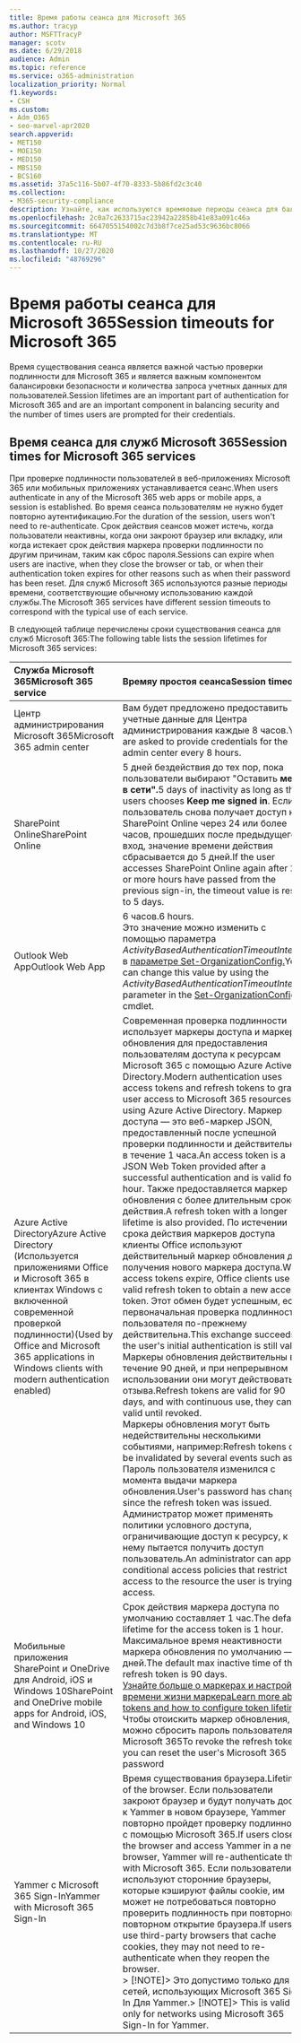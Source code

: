 ```yaml
---
title: Время работы сеанса для Microsoft 365
ms.author: tracyp
author: MSFTTracyP
manager: scotv
ms.date: 6/29/2018
audience: Admin
ms.topic: reference
ms.service: o365-administration
localization_priority: Normal
f1.keywords:
- CSH
ms.custom:
- Adm_O365
- seo-marvel-apr2020
search.appverid:
- MET150
- MOE150
- MED150
- MBS150
- BCS160
ms.assetid: 37a5c116-5b07-4f70-8333-5b86fd2c3c40
ms.collection:
- M365-security-compliance
description: Узнайте, как используются времяовые периоды сеанса для баланси между безопасностью и удобством доступа в клиентских приложениях Microsoft 365.
ms.openlocfilehash: 2c0a7c2633715ac23942a22858b41e83a091c46a
ms.sourcegitcommit: 6647055154002c7d3b8f7ce25ad53c9636bc8066
ms.translationtype: MT
ms.contentlocale: ru-RU
ms.lasthandoff: 10/27/2020
ms.locfileid: "48769296"
---
```

# <a name="session-timeouts-for-microsoft-365"></a><span data-ttu-id="90571-103">Время работы сеанса для Microsoft 365</span><span class="sxs-lookup"><span data-stu-id="90571-103">Session timeouts for Microsoft 365</span></span>

<span data-ttu-id="90571-104">Время существования сеанса является важной частью проверки подлинности для Microsoft 365 и является важным компонентом балансировки безопасности и количества запроса учетных данных для пользователей.</span><span class="sxs-lookup"><span data-stu-id="90571-104">Session lifetimes are an important part of authentication for Microsoft 365 and are an important component in balancing security and the number of times users are prompted for their credentials.</span></span>

## <a name="session-times-for-microsoft-365-services"></a><span data-ttu-id="90571-105">Время сеанса для служб Microsoft 365</span><span class="sxs-lookup"><span data-stu-id="90571-105">Session times for Microsoft 365 services</span></span>

<span data-ttu-id="90571-106">При проверке подлинности пользователей в веб-приложениях Microsoft 365 или мобильных приложениях устанавливается сеанс.</span><span class="sxs-lookup"><span data-stu-id="90571-106">When users authenticate in any of the Microsoft 365 web apps or mobile apps, a session is established.</span></span> <span data-ttu-id="90571-107">Во время сеанса пользователям не нужно будет повторно аутентификацию.</span><span class="sxs-lookup"><span data-stu-id="90571-107">For the duration of the session, users won't need to re-authenticate.</span></span> <span data-ttu-id="90571-108">Срок действия сеансов может истечь, когда пользователи неактивны, когда они закроют браузер или вкладку, или когда истекает срок действия маркера проверки подлинности по другим причинам, таким как сброс пароля.</span><span class="sxs-lookup"><span data-stu-id="90571-108">Sessions can expire when users are inactive, when they close the browser or tab, or when their authentication token expires for other reasons such as when their password has been reset.</span></span> <span data-ttu-id="90571-109">Для служб Microsoft 365 используются разные периоды времени, соответствующие обычному использованию каждой службы.</span><span class="sxs-lookup"><span data-stu-id="90571-109">The Microsoft 365 services have different session timeouts to correspond with the typical use of each service.</span></span>

<span data-ttu-id="90571-110">В следующей таблице перечислены сроки существования сеанса для служб Microsoft 365:</span><span class="sxs-lookup"><span data-stu-id="90571-110">The following table lists the session lifetimes for Microsoft 365 services:</span></span>

| <span data-ttu-id="90571-111">Служба Microsoft 365</span><span class="sxs-lookup"><span data-stu-id="90571-111">Microsoft 365 service</span></span> | <span data-ttu-id="90571-112">Времяу простоя сеанса</span><span class="sxs-lookup"><span data-stu-id="90571-112">Session timeout</span></span> |
|:-----|:-----|
|<span data-ttu-id="90571-113">Центр администрирования Microsoft 365</span><span class="sxs-lookup"><span data-stu-id="90571-113">Microsoft 365 admin center</span></span>  <br/> |<span data-ttu-id="90571-114">Вам будет предложено предоставить учетные данные для Центра администрирования каждые 8 часов.</span><span class="sxs-lookup"><span data-stu-id="90571-114">You are asked to provide credentials for the admin center every 8 hours.</span></span>  <br/> |
|<span data-ttu-id="90571-115">SharePoint Online</span><span class="sxs-lookup"><span data-stu-id="90571-115">SharePoint Online</span></span>  <br/> |<span data-ttu-id="90571-116">5 дней бездействия до тех пор, пока пользователи выбирают "Оставить **меня в сети".**</span><span class="sxs-lookup"><span data-stu-id="90571-116">5 days of inactivity as long as the users chooses **Keep me signed in**.</span></span> <span data-ttu-id="90571-117">Если пользователь снова получает доступ к SharePoint Online через 24 или более часов, прошедших после предыдущего вход, значение времени действия сбрасывается до 5 дней.</span><span class="sxs-lookup"><span data-stu-id="90571-117">If the user accesses SharePoint Online again after 24 or more hours have passed from the previous sign-in, the timeout value is reset to 5 days.</span></span>  <br/> |
|<span data-ttu-id="90571-118">Outlook Web App</span><span class="sxs-lookup"><span data-stu-id="90571-118">Outlook Web App</span></span>  <br/> |<span data-ttu-id="90571-119">6 часов.</span><span class="sxs-lookup"><span data-stu-id="90571-119">6 hours.</span></span>  <br/> <span data-ttu-id="90571-120">Это значение можно изменить с помощью параметра _ActivityBasedAuthenticationTimeoutInterval_ в [параметре Set-OrganizationConfig.](https://go.microsoft.com/fwlink/p/?LinkId=615378)</span><span class="sxs-lookup"><span data-stu-id="90571-120">You can change this value by using the  _ActivityBasedAuthenticationTimeoutInterval_ parameter in the [Set-OrganizationConfig](https://go.microsoft.com/fwlink/p/?LinkId=615378) cmdlet.</span></span>  <br/> |
|<span data-ttu-id="90571-121">Azure Active Directory</span><span class="sxs-lookup"><span data-stu-id="90571-121">Azure Active Directory</span></span>  <br/> <span data-ttu-id="90571-122">(Используется приложениями Office и Microsoft 365 в клиентах Windows с включенной современной проверкой подлинности)</span><span class="sxs-lookup"><span data-stu-id="90571-122">(Used by Office and Microsoft 365 applications in Windows clients with modern authentication enabled)</span></span>  <br/> | <span data-ttu-id="90571-123">Современная проверка подлинности использует маркеры доступа и маркеры обновления для предоставления пользователям доступа к ресурсам Microsoft 365 с помощью Azure Active Directory.</span><span class="sxs-lookup"><span data-stu-id="90571-123">Modern authentication uses access tokens and refresh tokens to grant user access to Microsoft 365 resources using Azure Active Directory.</span></span> <span data-ttu-id="90571-124">Маркер доступа — это веб-маркер JSON, предоставленный после успешной проверки подлинности и действительный в течение 1 часа.</span><span class="sxs-lookup"><span data-stu-id="90571-124">An access token is a JSON Web Token provided after a successful authentication and is valid for 1 hour.</span></span> <span data-ttu-id="90571-125">Также предоставляется маркер обновления с более длительным сроком действия.</span><span class="sxs-lookup"><span data-stu-id="90571-125">A refresh token with a longer lifetime is also provided.</span></span> <span data-ttu-id="90571-126">По истечении срока действия маркеров доступа клиенты Office используют действительный маркер обновления для получения нового маркера доступа.</span><span class="sxs-lookup"><span data-stu-id="90571-126">When access tokens expire, Office clients use a valid refresh token to obtain a new access token.</span></span> <span data-ttu-id="90571-127">Этот обмен будет успешным, если первоначальная проверка подлинности пользователя по-прежнему действительна.</span><span class="sxs-lookup"><span data-stu-id="90571-127">This exchange succeeds if the user's initial authentication is still valid.</span></span>  <br/>  <span data-ttu-id="90571-128">Маркеры обновления действительны в течение 90 дней, и при непрерывном использовании они могут действовать до отзыва.</span><span class="sxs-lookup"><span data-stu-id="90571-128">Refresh tokens are valid for 90 days, and with continuous use, they can be valid until revoked.</span></span>  <br/>  <span data-ttu-id="90571-129">Маркеры обновления могут быть недействительны несколькими событиями, например:</span><span class="sxs-lookup"><span data-stu-id="90571-129">Refresh tokens can be invalidated by several events such as:</span></span>  <br/>  <span data-ttu-id="90571-130">Пароль пользователя изменился с момента выдачи маркера обновления.</span><span class="sxs-lookup"><span data-stu-id="90571-130">User's password has changed since the refresh token was issued.</span></span>  <br/>  <span data-ttu-id="90571-131">Администратор может применять политики условного доступа, ограничивающие доступ к ресурсу, к нему пытается получить доступ пользователь.</span><span class="sxs-lookup"><span data-stu-id="90571-131">An administrator can apply conditional access policies that restrict access to the resource the user is trying to access.</span></span>  <br/> |
|<span data-ttu-id="90571-132">Мобильные приложения SharePoint и OneDrive для Android, iOS и Windows 10</span><span class="sxs-lookup"><span data-stu-id="90571-132">SharePoint and OneDrive mobile apps for Android, iOS, and Windows 10</span></span>  <br/> |<span data-ttu-id="90571-133">Срок действия маркера доступа по умолчанию составляет 1 час.</span><span class="sxs-lookup"><span data-stu-id="90571-133">The default lifetime for the access token is 1 hour.</span></span> <span data-ttu-id="90571-134">Максимальное время неактивности маркера обновления по умолчанию — 90 дней.</span><span class="sxs-lookup"><span data-stu-id="90571-134">The default max inactive time of the refresh token is 90 days.</span></span>  <br/> [<span data-ttu-id="90571-135">Узнайте больше о маркерах и настройке времени жизни маркера</span><span class="sxs-lookup"><span data-stu-id="90571-135">Learn more about tokens and how to configure token lifetimes</span></span>](https://docs.microsoft.com/azure/active-directory/active-directory-configurable-token-lifetimes) <br/> <span data-ttu-id="90571-136">Чтобы отоискить маркер обновления, можно сбросить пароль пользователя в Microsoft 365</span><span class="sxs-lookup"><span data-stu-id="90571-136">To revoke the refresh token, you can reset the user's Microsoft 365 password</span></span>  <br/> |
|<span data-ttu-id="90571-137">Yammer с Microsoft 365 Sign-In</span><span class="sxs-lookup"><span data-stu-id="90571-137">Yammer with Microsoft 365 Sign-In</span></span>  <br/> |<span data-ttu-id="90571-138">Время существования браузера.</span><span class="sxs-lookup"><span data-stu-id="90571-138">Lifetime of the browser.</span></span> <span data-ttu-id="90571-139">Если пользователи закроют браузер и будут получать доступ к Yammer в новом браузере, Yammer повторно пройдет проверку подлинности с помощью Microsoft 365.</span><span class="sxs-lookup"><span data-stu-id="90571-139">If users close the browser and access Yammer in a new browser, Yammer will re-authenticate them with Microsoft 365.</span></span> <span data-ttu-id="90571-140">Если пользователи используют сторонние браузеры, которые кэшируют файлы cookie, им может не потребоваться повторно проверить подлинность при повторном повторном открытие браузера.</span><span class="sxs-lookup"><span data-stu-id="90571-140">If users use third-party browsers that cache cookies, they may not need to re-authenticate when they reopen the browser.</span></span>  <br/> <span data-ttu-id="90571-141">> [!NOTE]> Это допустимо только для сетей, использующих Microsoft 365 Sign-In Для Yammer.</span><span class="sxs-lookup"><span data-stu-id="90571-141">> [!NOTE]> This is valid only for networks using Microsoft 365 Sign-In for Yammer.</span></span>           |

